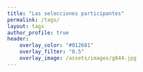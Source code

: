 ```yaml
---
title: "Las selecciones participantes"
permalink: /tags/
layout: tags
author_profile: true
header:
    overlay_color: "#012681"
    overlay_filter: "0.5"
    overlay_image: /assets/images/g844.jpg
---
```

